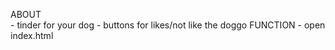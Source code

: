ABOUT   
    - tinder for your dog
    - buttons for likes/not like the doggo
FUNCTION
    - open index.html